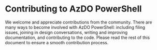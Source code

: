 # Contributing to AzDO PowerShell

We welcome and appreciate contributions from the community. There are many ways to become involved with AzDO PowerShell: including filing issues, joining in design conversations, writing and improving documentation, and contributing to the code. Please read the rest of this document to ensure a smooth contribution process.